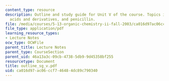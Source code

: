```yaml
---
content_type: resource
description: Outline and study guide for Unit V of the course. Topics include carboxylic
  acids and derivatives, and penicillin.
file: /media/courses/5-13-organic-chemistry-ii-fall-2003/ca016d97ac06ccf746484dc89c790340_outline_sg_v.pdf
file_type: application/pdf
learning_resource_types:
- Lecture Notes
ocw_type: OCWFile
parent_title: Lecture Notes
parent_type: CourseSection
parent_uid: 46a13a3c-09cb-4738-5db9-9d45358bf255
resourcetype: Document
title: outline_sg_v.pdf
uid: ca016d97-ac06-ccf7-4648-4dc89c790340
---
```

